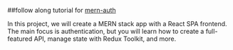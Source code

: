 ##follow along tutorial for [mern-auth](https://www.youtube.com/watch?v=R4AhvYORZRY&t=202s) 

In this project, we will create a MERN stack app with a React SPA frontend. The main focus is authentication, but you will learn how to create a full-featured API, manage state with Redux Toolkit, and more.